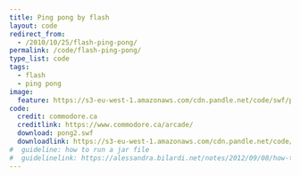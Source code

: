 ```yaml
---
title: Ping pong by flash
layout: code
redirect_from:
  - /2010/10/25/flash-ping-pong/
permalink: /code/flash-ping-pong/
type_list: code
tags:
  - flash
  - ping pong
image:
  feature: https://s3-eu-west-1.amazonaws.com/cdn.pandle.net/code/swf/pong2.png
code:
  credit: commodore.ca
  creditlink: https://www.commodore.ca/arcade/
  download: pong2.swf
  downloadlink: https://s3-eu-west-1.amazonaws.com/cdn.pandle.net/code/swf/pong2.swf
#  guideline: how to run a jar file
#  guidelinelink: https://alessandra.bilardi.net/notes/2012/09/08/how-to-create-and-run-a-jar-file/
---
```

